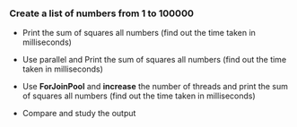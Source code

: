 ### Create a list of numbers from 1 to 100000

* Print the sum of squares all numbers (find out the time taken in milliseconds)

* Use parallel and Print the sum of squares all numbers (find out the time taken in milliseconds)

* Use **ForJoinPool** and **increase** the number of threads and print the sum of squares all numbers (find out the time taken in milliseconds)

* Compare and study the output